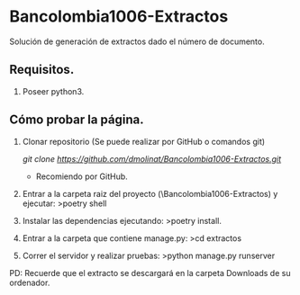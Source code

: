 # Bancolombia1006-Extractos
Solución de generación de extractos dado el número de documento.

## Requisitos.
1. Poseer python3.

## Cómo probar la página.
1. Clonar repositorio (Se puede realizar por GitHub o comandos git)
   
   *git clone https://github.com/dmolinat/Bancolombia1006-Extractos.git*
   * Recomiendo por GitHub.

3. Entrar a la carpeta raiz del proyecto (\Bancolombia1006-Extractos) y ejecutar: >poetry shell
4. Instalar las dependencias ejecutando: >poetry install.
5. Entrar a la carpeta que contiene manage.py: >cd extractos
6. Correr el servidor y realizar pruebas: >python manage.py runserver

PD: Recuerde que el extracto se descargará en la carpeta Downloads de su ordenador. 
